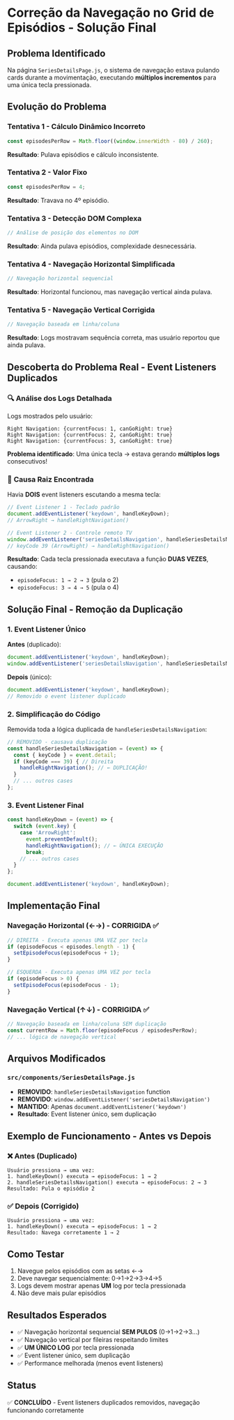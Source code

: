 # Correção da Navegação no Grid de Episódios - Solução Final

## Problema Identificado

Na página `SeriesDetailsPage.js`, o sistema de navegação estava pulando cards durante a movimentação, executando **múltiplos incrementos** para uma única tecla pressionada.

## Evolução do Problema

### Tentativa 1 - Cálculo Dinâmico Incorreto
```javascript
const episodesPerRow = Math.floor((window.innerWidth - 80) / 260);
```
**Resultado**: Pulava episódios e cálculo inconsistente.

### Tentativa 2 - Valor Fixo
```javascript
const episodesPerRow = 4;
```
**Resultado**: Travava no 4º episódio.

### Tentativa 3 - Detecção DOM Complexa
```javascript
// Análise de posição dos elementos no DOM
```
**Resultado**: Ainda pulava episódios, complexidade desnecessária.

### Tentativa 4 - Navegação Horizontal Simplificada
```javascript
// Navegação horizontal sequencial
```
**Resultado**: Horizontal funcionou, mas navegação vertical ainda pulava.

### Tentativa 5 - Navegação Vertical Corrigida
```javascript
// Navegação baseada em linha/coluna
```
**Resultado**: Logs mostravam sequência correta, mas usuário reportou que ainda pulava.

## Descoberta do Problema Real - Event Listeners Duplicados

### 🔍 **Análise dos Logs Detalhada**

Logs mostrados pelo usuário:
```
Right Navigation: {currentFocus: 1, canGoRight: true}
Right Navigation: {currentFocus: 2, canGoRight: true}  
Right Navigation: {currentFocus: 3, canGoRight: true}
```

**Problema identificado**: Uma única tecla → estava gerando **múltiplos logs** consecutivos!

### 🚨 **Causa Raiz Encontrada**

Havia **DOIS** event listeners escutando a mesma tecla:

```javascript
// Event Listener 1 - Teclado padrão
document.addEventListener('keydown', handleKeyDown);
// ArrowRight → handleRightNavigation()

// Event Listener 2 - Controle remoto TV  
window.addEventListener('seriesDetailsNavigation', handleSeriesDetailsNavigation);
// keyCode 39 (ArrowRight) → handleRightNavigation()
```

**Resultado**: Cada tecla pressionada executava a função **DUAS VEZES**, causando:
- `episodeFocus: 1 → 2 → 3` (pula o 2)
- `episodeFocus: 3 → 4 → 5` (pula o 4)

## Solução Final - Remoção da Duplicação

### 1. Event Listener Único

**Antes** (duplicado):
```javascript
document.addEventListener('keydown', handleKeyDown);
window.addEventListener('seriesDetailsNavigation', handleSeriesDetailsNavigation);
```

**Depois** (único):
```javascript
document.addEventListener('keydown', handleKeyDown);
// Removido o event listener duplicado
```

### 2. Simplificação do Código

Removida toda a lógica duplicada de `handleSeriesDetailsNavigation`:

```javascript
// REMOVIDO - causava duplicação
const handleSeriesDetailsNavigation = (event) => {
  const { keyCode } = event.detail;
  if (keyCode === 39) { // Direita
    handleRightNavigation(); // ← DUPLICAÇÃO!
  }
  // ... outros cases
};
```

### 3. Event Listener Final

```javascript
const handleKeyDown = (event) => {
  switch (event.key) {
    case 'ArrowRight':
      event.preventDefault();
      handleRightNavigation(); // ← ÚNICA EXECUÇÃO
      break;
    // ... outros cases
  }
};

document.addEventListener('keydown', handleKeyDown);
```

## Implementação Final

### Navegação Horizontal (←→) - CORRIGIDA ✅
```javascript
// DIREITA - Executa apenas UMA VEZ por tecla
if (episodeFocus < episodes.length - 1) {
  setEpisodeFocus(episodeFocus + 1);
}

// ESQUERDA - Executa apenas UMA VEZ por tecla
if (episodeFocus > 0) {
  setEpisodeFocus(episodeFocus - 1);
}
```

### Navegação Vertical (↑↓) - CORRIGIDA ✅
```javascript
// Navegação baseada em linha/coluna SEM duplicação
const currentRow = Math.floor(episodeFocus / episodesPerRow);
// ... lógica de navegação vertical
```

## Arquivos Modificados

### `src/components/SeriesDetailsPage.js`
- **REMOVIDO**: `handleSeriesDetailsNavigation` function
- **REMOVIDO**: `window.addEventListener('seriesDetailsNavigation')`
- **MANTIDO**: Apenas `document.addEventListener('keydown')` 
- **Resultado**: Event listener único, sem duplicação

## Exemplo de Funcionamento - Antes vs Depois

### ❌ **Antes (Duplicado)**
```
Usuário pressiona → uma vez:
1. handleKeyDown() executa → episodeFocus: 1 → 2
2. handleSeriesDetailsNavigation() executa → episodeFocus: 2 → 3
Resultado: Pula o episódio 2
```

### ✅ **Depois (Corrigido)**
```
Usuário pressiona → uma vez:
1. handleKeyDown() executa → episodeFocus: 1 → 2
Resultado: Navega corretamente 1 → 2
```

## Como Testar

1. Navegue pelos episódios com as setas ←→
2. Deve navegar sequencialmente: 0→1→2→3→4→5
3. Logs devem mostrar apenas **UM** log por tecla pressionada
4. Não deve mais pular episódios

## Resultados Esperados

- ✅ Navegação horizontal sequencial **SEM PULOS** (0→1→2→3...)
- ✅ Navegação vertical por fileiras respeitando limites
- ✅ **UM ÚNICO LOG** por tecla pressionada
- ✅ Event listener único, sem duplicação
- ✅ Performance melhorada (menos event listeners)

## Status
✅ **CONCLUÍDO** - Event listeners duplicados removidos, navegação funcionando corretamente 